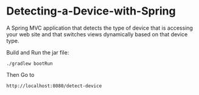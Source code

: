 # Detecting-a-Device-with-Spring
A Spring MVC application that detects the type of device that is accessing your web site and that switches views dynamically based on that device type.

Build and Run the jar file:

    ./gradlew bootRun

Then Go to 

    http://localhost:8080/detect-device
